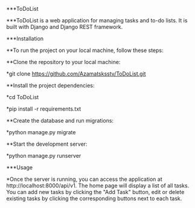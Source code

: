 ***ToDoList

***ToDoList is a web application for managing tasks and to-do lists. It is built with Django and Django REST framework.



***Installation

**To run the project on your local machine, follow these steps:


**Clone the repository to your local machine:

*git clone https://github.com/Azamatsksstv/ToDoList.git


**Install the project dependencies:

*cd ToDoList

*pip install -r requirements.txt


**Create the database and run migrations:

*python manage.py migrate


**Start the development server:

*python manage.py runserver



***Usage

*Once the server is running, you can access the application at http://localhost:8000/api/v1. The home page will display a list of all tasks. You can add new tasks by clicking the "Add Task" button, edit or delete existing tasks by clicking the corresponding buttons next to each task.
